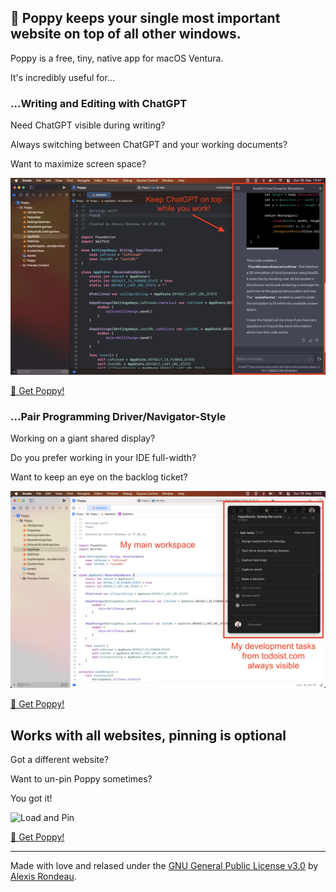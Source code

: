 ## 🎉 Poppy keeps your single most important website on top of all other windows.

Poppy is a free, tiny, native app for macOS Ventura. 

It's incredibly useful for...

### ...Writing and Editing with ChatGPT

Need ChatGPT visible during writing?

Always switching between ChatGPT and your working documents?

Want to maximize screen space?

![ChatGPT](./chatgpt.png)

[🎁 Get Poppy!](https://github.com/akaalias/poppy/releases/latest/download/Poppy.dmg)

### ...Pair Programming Driver/Navigator-Style

Working on a giant shared display?

Do you prefer working in your IDE full-width?

Want to keep an eye on the backlog ticket?

![Todoist](./todoist.png)

[🎁 Get Poppy!](https://github.com/akaalias/poppy/releases/latest/download/Poppy.dmg)

## Works with all websites, pinning is optional

Got a different website? 

Want to un-pin Poppy sometimes?

You got it!

![Load and Pin](./load-and-pin.png)

[🎁 Get Poppy!](https://github.com/akaalias/poppy/releases/latest/download/Poppy.dmg)

---

Made with love and relased under the [GNU General Public License v3.0](https://github.com/akaalias/Poppy/blob/main/LICENSE) by [Alexis Rondeau](https://alexisrondeau.me).
